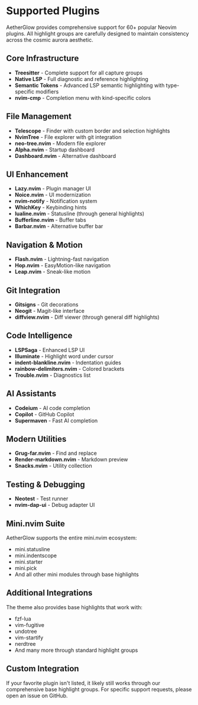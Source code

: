 # Supported Plugins

AetherGlow provides comprehensive support for 60+ popular Neovim plugins. All highlight groups are carefully designed to maintain consistency across the cosmic aurora aesthetic.

## Core Infrastructure

- **Treesitter** - Complete support for all capture groups
- **Native LSP** - Full diagnostic and reference highlighting
- **Semantic Tokens** - Advanced LSP semantic highlighting with type-specific modifiers
- **nvim-cmp** - Completion menu with kind-specific colors

## File Management

- **Telescope** - Finder with custom border and selection highlights
- **NvimTree** - File explorer with git integration
- **neo-tree.nvim** - Modern file explorer
- **Alpha.nvim** - Startup dashboard
- **Dashboard.nvim** - Alternative dashboard

## UI Enhancement

- **Lazy.nvim** - Plugin manager UI
- **Noice.nvim** - UI modernization
- **nvim-notify** - Notification system
- **WhichKey** - Keybinding hints
- **lualine.nvim** - Statusline (through general highlights)
- **Bufferline.nvim** - Buffer tabs
- **Barbar.nvim** - Alternative buffer bar

## Navigation & Motion

- **Flash.nvim** - Lightning-fast navigation
- **Hop.nvim** - EasyMotion-like navigation
- **Leap.nvim** - Sneak-like motion

## Git Integration

- **Gitsigns** - Git decorations
- **Neogit** - Magit-like interface
- **diffview.nvim** - Diff viewer (through general diff highlights)

## Code Intelligence

- **LSPSaga** - Enhanced LSP UI
- **Illuminate** - Highlight word under cursor
- **indent-blankline.nvim** - Indentation guides
- **rainbow-delimiters.nvim** - Colored brackets
- **Trouble.nvim** - Diagnostics list

## AI Assistants

- **Codeium** - AI code completion
- **Copilot** - GitHub Copilot
- **Supermaven** - Fast AI completion

## Modern Utilities

- **Grug-far.nvim** - Find and replace
- **Render-markdown.nvim** - Markdown preview
- **Snacks.nvim** - Utility collection

## Testing & Debugging

- **Neotest** - Test runner
- **nvim-dap-ui** - Debug adapter UI

## Mini.nvim Suite

AetherGlow supports the entire mini.nvim ecosystem:
- mini.statusline
- mini.indentscope
- mini.starter
- mini.pick
- And all other mini modules through base highlights

## Additional Integrations

The theme also provides base highlights that work with:
- fzf-lua
- vim-fugitive
- undotree
- vim-startify
- nerdtree
- And many more through standard highlight groups

## Custom Integration

If your favorite plugin isn't listed, it likely still works through our comprehensive base highlight groups. For specific support requests, please open an issue on GitHub.